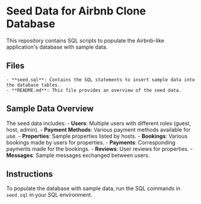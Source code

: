 # Seed Data for Airbnb Clone Database

This repository contains SQL scripts to populate the Airbnb-like application's database with sample data.

## Files
    - **seed.sql**: Contains the SQL statements to insert sample data into the database tables.
    - **README.md**: This file provides an overview of the seed data.

## Sample Data Overview

The seed data includes:
    - **Users**: Multiple users with different roles (guest, host, admin).
    - **Payment Methods**: Various payment methods available for use.
    - **Properties**: Sample properties listed by hosts.
    - **Bookings**: Various bookings made by users for properties.
    - **Payments**: Corresponding payments made for the bookings.
    - **Reviews**: User reviews for properties.
    - **Messages**: Sample messages exchanged between users.

## Instructions

To populate the database with sample data, run the SQL commands in `seed.sql` in your SQL environment.

